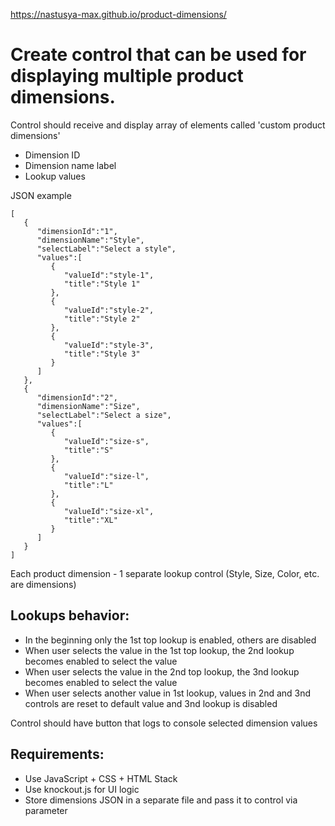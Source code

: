 https://nastusya-max.github.io/product-dimensions/
# Create control that can be used for displaying multiple product dimensions.

Control should receive and display array of elements called 'custom product dimensions' 

*	Dimension ID
*	Dimension name label
*	Lookup values

JSON example
```
[
   {
      "dimensionId":"1",
      "dimensionName":"Style",
      "selectLabel":"Select a style",
      "values":[
         {
            "valueId":"style-1",
            "title":"Style 1"
         },
         {
            "valueId":"style-2",
            "title":"Style 2"
         },
         {
            "valueId":"style-3",
            "title":"Style 3"
         }
      ]
   },
   {
      "dimensionId":"2",
      "dimensionName":"Size",
      "selectLabel":"Select a size",
      "values":[
         {
            "valueId":"size-s",
            "title":"S"
         },
         {
            "valueId":"size-l",
            "title":"L"
         },
         {
            "valueId":"size-xl",
            "title":"XL"
         }
      ]
   }
]
```
Each product dimension - 1 separate lookup control (Style, Size, Color, etc. are dimensions) 

## Lookups behavior:  

*	In the beginning only the 1st top lookup is enabled, others are disabled 
*	When user selects the value in the 1st top lookup, the 2nd lookup becomes enabled to select the value
*	When user selects the value in the 2nd top lookup, the 3nd lookup becomes enabled to select the value
*	When user selects another value in 1st lookup, values in 2nd and 3nd controls are reset to default value and 3nd lookup is disabled

Control should have button that logs to console selected dimension values

## Requirements:

*	Use JavaScript + CSS + HTML Stack
*	Use knockout.js for UI logic
*	Store dimensions JSON in a separate file and pass it to control via parameter
